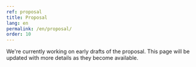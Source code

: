 ```yaml
---
ref: proposal
title: Proposal
lang: en
permalink: /en/proposal/
order: 10
---
```

We're currently working on early drafts of the proposal. This page will be
updated with more details as they become available.